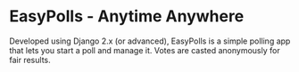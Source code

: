 # EasyPolls - Anytime Anywhere
Developed using Django 2.x (or advanced), EasyPolls is a simple polling app that lets you start a poll and manage it. Votes are casted anonymously for fair results. 
